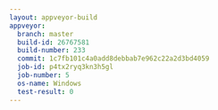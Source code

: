 ```yaml
---
layout: appveyor-build
appveyor:
  branch: master
  build-id: 26767581
  build-number: 233
  commit: 1c7fb101c4a0add8debbab7e962c22a2d3bd4059
  job-id: p4tx2ryq3kn3h5gl
  job-number: 5
  os-name: Windows
  test-result: 0
---
```

